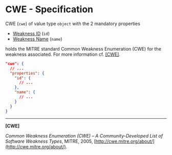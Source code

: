 # CWE - Specification

CWE (`cwe`) of value type `object` with the 2 mandatory properties

* [Weakness ID](cwe/id-spec.en.md) (`id`)
* [Weakness Name](cwe/name-spec.en.md) (`name`)

holds the MITRE standard Common Weakness Enumeration (CWE) for the weakness
associated. For more information cf. [[CWE]](#cwe).

```json
"cwe": {
  // ...
  "properties": {
    "id": {
      // ...
    },
    "name": {
      // ...
    }
  }
}
```

___

<a name="cwe"/>**[CWE]**

_Common Weakness Enumeration (CWE) – A Community-Developed List of Software
Weakness Types_, MITRE, 2005,
[http://cwe.mitre.org/about/](http://cwe.mitre.org/about/).
